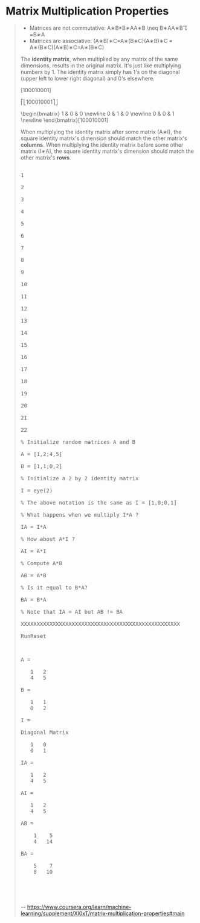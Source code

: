# Matrix Multiplication Properties
> 
> *   Matrices are not commutative: A∗B≠B∗AA∗B \neq B∗AA∗B​=B∗A
> *   Matrices are associative: (A∗B)∗C=A∗(B∗C)(A∗B)∗C = A∗(B∗C)(A∗B)∗C=A∗(B∗C)
> 
> The **identity matrix**, when multiplied by any matrix of the same dimensions, results in the original matrix. It's just like multiplying numbers by 1\. The identity matrix simply has 1's on the diagonal (upper left to lower right diagonal) and 0's elsewhere.
> 
> [100010001]
> 
> ⎡⎣100010001⎤⎦
> 
> \begin{bmatrix} 1 & 0 & 0 \newline 0 & 1 & 0 \newline 0 & 0 & 1 \newline \end{bmatrix}[1​0​00​1​00​0​1​]
> 
> When multiplying the identity matrix after some matrix (A∗I), the square identity matrix's dimension should match the other matrix's **columns**. When multiplying the identity matrix before some other matrix (I∗A), the square identity matrix's dimension should match the other matrix's **rows**.
> 
> <pre contenteditable="false" data-language="matlab" data-evaluator-id="En9Gc7jWTMa_RnO41szGWw@2" style="opacity: 1;" tabindex="0">
> 
> 1
> 
> 2
> 
> 3
> 
> 4
> 
> 5
> 
> 6
> 
> 7
> 
> 8
> 
> 9
> 
> 10
> 
> 11
> 
> 12
> 
> 13
> 
> 14
> 
> 15
> 
> 16
> 
> 17
> 
> 18
> 
> 19
> 
> 20
> 
> 21
> 
> 22
> 
> % Initialize random matrices A and B 
> 
> A = [1,2;4,5]
> 
> B = [1,1;0,2]
> 
> % Initialize a 2 by 2 identity matrix
> 
> I = eye(2)
> 
> % The above notation is the same as I = [1,0;0,1]
> 
> % What happens when we multiply I*A ? 
> 
> IA = I*A 
> 
> % How about A*I ? 
> 
> AI = A*I 
> 
> % Compute A*B 
> 
> AB = A*B 
> 
> % Is it equal to B*A? 
> 
> BA = B*A 
> 
> % Note that IA = AI but AB != BA
> 
> XXXXXXXXXXXXXXXXXXXXXXXXXXXXXXXXXXXXXXXXXXXXXXXXXX
> 
> RunReset
> 
> <pre class="rc-ConsoleOutput">
> 
> A =
> 
>    1   2
>    4   5
> 
> B =
> 
>    1   1
>    0   2
> 
> I =
> 
> Diagonal Matrix
> 
>    1   0
>    0   1
> 
> IA =
> 
>    1   2
>    4   5
> 
> AI =
> 
>    1   2
>    4   5
> 
> AB =
> 
>     1    5
>     4   14
> 
> BA =
> 
>     5    7
>     8   10
> 
> </pre>
> 
> </pre>
>
> -- https://www.coursera.org/learn/machine-learning/supplement/Xl0xT/matrix-multiplication-properties#main
